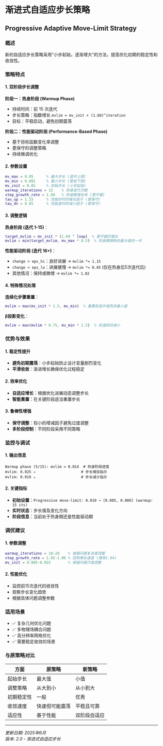 # 渐进式自适应步长策略
## Progressive Adaptive Move-Limit Strategy

### 概述
新的自适应步长策略采用"小步起始，逐渐增大"的方法，提高优化初期的稳定性和收敛性。

### 策略特点

#### 1. 双阶段步长调整
**阶段一：热身阶段 (Warmup Phase)**
- 持续时间：前 15 次迭代
- 步长策略：指数增长 `mvlim = mv_init × (1.08)^iteration`
- 目标：平稳启动，避免初期震荡

**阶段二：性能驱动阶段 (Performance-Based Phase)**
- 基于目标函数变化率调整
- 更保守的调整策略
- 持续微调优化

#### 2. 参数设置
```matlab
mv_max = 0.05      % 最大步长 (适中上限)
mv_min = 0.001     % 最小步长 (更低下限)  
mv_init = 0.01     % 初始步长 (小步起始)
warmup_iterations = 15    % 热身迭代次数
step_growth_rate = 1.04   % 热身期增长率 (更平缓)
tau_up = 1.15      % 性能好时的增长因子 (更保守)
tau_dn = 0.85      % 性能差时的减小因子 (更保守)
```

#### 3. 调整逻辑

**热身阶段 (迭代 1-15)**：
```matlab
target_mvlim = mv_init * (1.04 ^ loop)  % 更平缓的增长
mvlim = min(target_mvlim, mv_max * 0.5)  % 热身期限制在最大值的一半
```

**性能驱动阶段 (迭代 16+)**：
- `change > eps_hi`：良好进展 → `mvlim *= 1.15`
- `change < eps_lo`：进展缓慢 → `mvlim *= 0.85` (仅在热身后5次迭代后)
- 其他情况：保持或微增 → `mvlim *= 1.02`

#### 4. 特殊情况处理

**连续化步骤重置**：
```matlab
mvlim = max(mv_init * 1.5, mv_min)  % 重置到适中值而非最小值
```

**β投影变化**：
```matlab
mvlim = max(mvlim * 0.75, mv_min * 1.5)  % 较温和的减小
```

### 优势与效果

#### 1. 稳定性提升
- **避免初期震荡**：小步起始防止设计变量剧烈变化
- **平滑收敛**：渐进增长确保优化过程稳定

#### 2. 效率优化
- **自适应增长**：根据优化进展动态调整步长
- **智能重置**：在关键阶段适当重置步长

#### 3. 鲁棒性增强
- **保守调整**：较小的增减因子避免过度调整
- **多阶段控制**：不同阶段采用不同策略

### 监控与调试

#### 1. 输出信息
```
Warmup phase (5/15): mvlim = 0.014  # 热身阶段进度
mvlim: 0.025 ↗️                     # 步长增加指示
mvlim: 0.018 ↘️                     # 步长减少指示
```

#### 2. 关键指标
- **初始设置**：`Progressive move-limit: 0.010 → [0.005, 0.080] (warmup: 15 its)`
- **实时状态**：步长值及变化方向
- **阶段信息**：当前处于热身期还是性能驱动期

### 调优建议

#### 1. 参数调整
```matlab
warmup_iterations = 10-20    % 根据问题复杂度调整
step_growth_rate = 1.02-1.06 % 控制增长速度 (推荐1.04)
mv_init = 0.005-0.015        % 根据问题尺度调整
```

#### 2. 性能优化
- 监控前15次迭代的收敛性
- 观察步长变化趋势
- 根据具体问题调整参数

### 适用场景
- ✅ 复杂几何优化问题
- ✅ 多物理场耦合问题  
- ✅ 高分辨率网格优化
- ✅ 需要稳定收敛的场景

### 与原策略对比

| 方面 | 原策略 | 新策略 |
|------|--------|--------|
| 起始步长 | 最大值 | 小值 |
| 调整策略 | 从大到小 | 从小到大 |
| 初期稳定性 | 一般 | 优秀 |
| 收敛速度 | 快速但可能震荡 | 平稳且可靠 |
| 适应性 | 基于性能 | 双阶段自适应 |

---
*更新日期: 2025年6月*  
*版本: 2.0 - 渐进式自适应步长* 